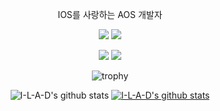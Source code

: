 <div align="center">


IOS를 사랑하는 AOS 개발자

<a href="https://open.kakao.com/o/sTgFButd"><img src="https://img.shields.io/badge/kakao-FFCD00?style=for-the-badge&logo=kakao&logoColor=black"/></a>
<a href="https://open.kakao.com/o/sTgFButd"><img src="https://img.shields.io/badge/kakao-FFCD00?style=for-the-badge&logo=kakao&logoColor=black"/></a>

<a href="https://devziner.tistory.com"><img src="https://img.shields.io/badge/blog-444444?style=for-the-badge&logo=kakao&logoColor=white"/></a>
<a href="https://www.youtube.com/channel/UC-Afy8KGoupvJ_Bod3Sr51g"><img src="https://img.shields.io/badge/youtube-FF0000?style=for-the-badge&logo=youtube&logoColor=white"/></a><br>

<!-- <a href="https://devziner.tistory.com"><img src="https://img.shields.io/badge/blog-444444? style=flat-square&logo=kakao&logoColor=white"/></a>
<a href="https://devziner.tistory.com"><img src="https://img.shields.io/badge/kotlin-white?style=for-the-badge&logo=kotlin"/></a> -->
<!-- https://img.shields.io/badge/kotlin-white?style=for-the-badge&logo=kotlin -->

![trophy](https://github-profile-trophy.vercel.app/?username=I-L-A-D)

![I-L-A-D's github stats](https://github-readme-stats.vercel.app/api?username=I-L-A-D&show_icons=true)
[![I-L-A-D's github stats](https://github-readme-stats.vercel.app/api/top-langs/?username=I-L-A-D&show_icons=true&hide_border=true&title_color=004386&icon_color=004386&layout=compact)](https://github.com/I-L-A-D)

<!-- <a href="[1. 연결하고싶은 사이트 url]" target="_blank"><img src="https://img.shields.io/badge/[2. 등록하려는 이름]-[3. #을 뺀 나머지 색깔코드]?style=flat-square&logo=[4. 로고명(아이콘명)]&logoColor=white"/></a>
 -->
<!--
**I-L-A-D/I-L-A-D** is a ✨ _special_ ✨ repository because its `README.md` (this file) appears on your GitHub profile.

Here are some ideas to get you started:

- 🔭 I’m currently working on ...
- 🌱 I’m currently learning ...
- 👯 I’m looking to collaborate on ...
- 🤔 I’m looking for help with ...
- 💬 Ask me about ...
- 📫 How to reach me: ...
- 😄 Pronouns: ...
- ⚡ Fun fact: ...
-->


</div>